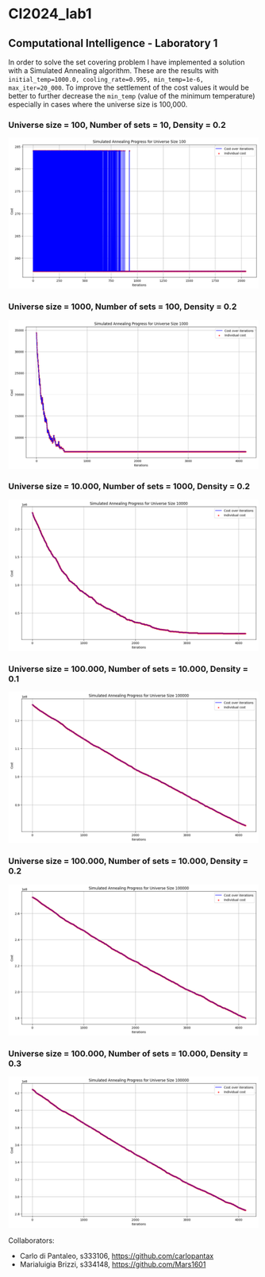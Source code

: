 # CI2024_lab1

## Computational Intelligence - Laboratory 1
In order to solve the set covering problem I have implemented a solution with a Simulated Annealing algorithm. 
These are the results with `initial_temp=1000.0, cooling_rate=0.995, min_temp=1e-6, max_iter=20_000`.
To improve the settlement of the cost values ​​it would be better to further decrease the `min_temp` (value of the minimum temperature) especially in cases where the universe size is 100,000.

### Universe size = 100, Number of sets = 10, Density = 0.2
![alt text](<universe size = 100, num sets = 10, density = 0.2.png>)

### Universe size = 1000, Number of sets = 100, Density = 0.2
![alt text](<universe size 1000, num sets = 100, density = 0.2.png>)

### Universe size = 10.000, Number of sets = 1000, Density = 0.2
![alt text](<universe size 10.000, num sets = 1000, density = 0.2.png>)

### Universe size = 100.000, Number of sets = 10.000, Density = 0.1
![alt text](<universe size 100.000, num sets = 10.000, density = 0.1.png>)

### Universe size = 100.000, Number of sets = 10.000, Density = 0.2
![alt text](<universe size 100.000, num sets = 10.000, density = 0.2.png>)

### Universe size = 100.000, Number of sets = 10.000, Density = 0.3
![alt text](<universe size 100.000, num sets = 10.000, density = 0.3.png>)


Collaborators:
- Carlo di Pantaleo, s333106, https://github.com/carlopantax
- Marialuigia Brizzi, s334148, https://github.com/Mars1601
